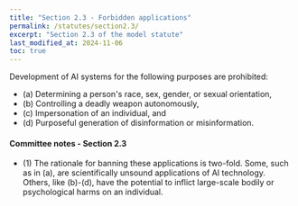 ```yaml
---
title: "Section 2.3 - Forbidden applications"
permalink: /statutes/section2.3/
excerpt: "Section 2.3 of the model statute"
last_modified_at: 2024-11-06
toc: true
---
```


Development of AI systems for the following purposes are prohibited:
* (a) Determining a person's race, sex, gender, or sexual orientation,
* (b) Controlling a deadly weapon autonomously,
* (c) Impersonation of an individual, and
* (d) Purposeful generation of disinformation or misinformation.

#### Committee notes - Section 2.3
* (1) The rationale for banning these applications is two-fold. Some, such as in (a), are scientifically unsound applications of AI technology. Others, like (b)-(d), have the potential to inflict large-scale bodily or psychological harms on an individual.